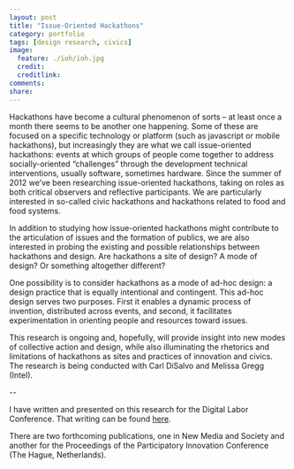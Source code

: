 ```yaml
---
layout: post
title: "Issue-Oriented Hackathons"
category: portfolio
tags: [design research, civics]
image:
  feature: ./ioh/ioh.jpg
  credit: 
  creditlink: 
comments: 
share: 
---
```

Hackathons have become a cultural phenomenon of sorts – at least once a month there seems to be another one happening. Some of these are focused on a specific technology or platform (such as javascript or mobile hackathons), but increasingly they are what we call issue-oriented hackathons: events at which groups of people come together to address socially-oriented “challenges” through the development technical interventions, usually software, sometimes hardware. Since the summer of 2012 we’ve been researching issue-oriented hackathons, taking on roles as both critical observers and reflective participants. We are particularly interested in so-called civic hackathons and hackathons related to food and food systems.

In addition to studying how issue-oriented hackathons might contribute to the articulation of issues and the formation of publics, we are also interested in probing the existing and possible relationships between hackathons and design. Are hackathons a site of design? A mode of design? Or something altogether different?

One possibility is to consider hackathons as a mode of ad-hoc design: a design practice that is equally intentional and contingent. This ad-hoc design serves two purposes. First it enables a dynamic process of invention, distributed across events, and second, it facilitates experimentation in orienting people and resources toward issues.

This research is ongoing and, hopefully, will provide insight into new modes of collective action and design, while also illuminating the rhetorics and limitations of hackathons as sites and practices of innovation and civics. The research is being conducted with Carl DiSalvo and Melissa Gregg (Intel).

--

I have written and presented on this research for the Digital Labor Conference. That writing can be found [here](http://thomaslodato.info/thoughts/three-positions-on-civic-hacking/). 

There are two forthcoming publications, one in New Media and Society and another for the Proceedings of the Participatory Innovation Conference (The Hague, Netherlands).